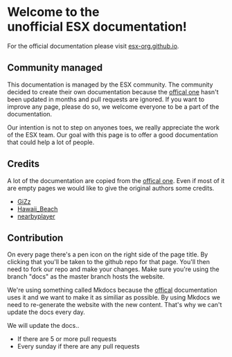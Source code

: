 # Welcome to the <br/> <b>unofficial</b> ESX documentation!

For the official documentation please visit [esx-org.github.io](https://esx-org.github.io/).

## Community managed
This documentation is managed by the ESX community. The community decided to create their own documentation because the [offical one](https://esx-org.github.io/) hasn't been updated in months and pull requests are ignored. If you want to improve any page, please do so, we welcome everyone to be a part of the documentation.

Our intention is not to step on anyones toes, we really appreciate the work of the ESX team. Our goal with this page is to offer a good documentation that could help a lot of people. 

## Credits
A lot of the documentation are copied from the [offical one](https://esx-org.github.io/). Even if most of it are empty pages we would like to give the original authors some credits.

- [GiZz](https://github.com/indilo53)
- [Hawaii_Beach](https://github.com/ElPumpo)
- [nearbyplayer](https://github.com/nearbyplayer)

## Contribution
On every page there's a pen icon on the right side of the page title. By clicking that you'll be taken to the github repo for that page. You'll then need to fork our repo and make your changes. Make sure you're using the branch "docs" as the master branch hosts the website. 

We're using something called Mkdocs because the [offical](https://esx-org.github.io/) documentation uses it and we want to make it as similiar as possible. By using Mkdocs we need to re-generate the website with the new content. That's why we can't update the docs every day. 

We will update the docs..

- If there are 5 or more pull requests
- Every sunday if there are any pull requests